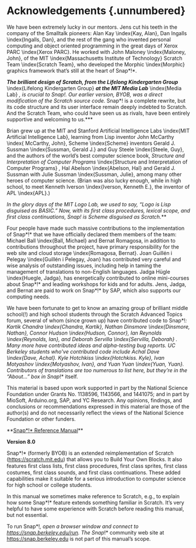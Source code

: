 
# Acknowledgements {.unnumbered}

We have been extremely lucky in our
mentors. Jens cut his teeth in the company of the Smalltalk pioneers:
Alan Kay \index{Kay, Alan}, Dan Ingalls \index{Ingalls, Dan}, and the
rest of the gang who invented personal computing and object oriented
programming in the great days of Xerox PARC \index{Xerox PARC}. He
worked with John Maloney \index{Maloney, John}, of the MIT
\index{Massachusetts Institute of Technology} Scratch Team
\index{Scratch Team}, who developed the Morphic \index{Morphic}
graphics framework that’s still at the heart of Snap*!*.

***The brilliant design of Scratch, from the Lifelong Kindergarten
Group*** \index{Lifelong Kindergarten Group} ***at the MIT Media Lab***
\index{Media Lab} ***, is crucial to* Snap*!. Our earlier version, BYOB,
was a direct modification of the Scratch source code.* Snap*! is a
complete rewrite, but its code structure and its user interface remain
deeply indebted to Scratch. And the Scratch Team, who could have seen us
as rivals, have been entirely supportive and welcoming to us.***

Brian grew up at the MIT and Stanford Artificial Intelligence Labs
\index{MIT Artificial Intelligence Lab}, learning from Lisp inventor
John McCarthy \index{ McCarthy, John}, Scheme \index{Scheme} inventors
Gerald J. Sussman \index{Sussman, Gerald J.} and Guy Steele
\index{Steele, Guy}, and the authors of the world’s best computer
science book, *Structure and Interpretation of Computer Programs*
\index{Structure and Interpretation of Computer Programs} *,* Hal
Abelson \index{Abelson, Hal} and Gerald J. Sussman with Julie Sussman
\index{Sussman, Julie}, among many other heroes of computer science.
(Brian was also lucky enough, while in high school, to meet Kenneth
Iverson \index{Iverson, Kenneth E.}, the inventor of APL \index{APL}.)

***In the glory days of the MIT Logo Lab, we used to say, “Logo is Lisp
disguised as BASIC.” Now, with its first class procedures, lexical
scope, and first class continuations,* Snap*! is Scheme disguised as
Scratch.***

Four people have made such massive contributions to the implementation
of Snap*!* that we have officially declared them members of the team:
Michael Ball \index{Ball, Michael} and Bernat Romagosa, in addition to
contributions throughout the project, have primary responsibility for
the web site and cloud storage \index{Romagosa, Bernat}. Joan Guillén i
Pelegay \index{Guillén i Pelegay, Joan} has contributed very careful and
wise analysis of outstanding issues, including help in taming the
management of translations to non-English languages. Jadga Hügle
\index{Huegle, Jadga}, has energetically contributed to online
mini-courses about Snap*!* and leading workshops for kids and for
adults. Jens, Jadga, and Bernat are paid to work on Snap*!* by SAP,
which also supports our computing needs.

We have been fortunate to get to know an amazing group of brilliant
middle school(!) and high school students through the Scratch Advanced
Topics forum, several of whom (since grown up) have contributed code to
Snap*!*: Kartik Chandra \index{Chandra, Kartik}, Nathan Dinsmore
\index{Dinsmore, Nathan}, Connor Hudson \index{Hudson, Connor}, Ian
Reynolds \index{Reynolds, Ian}, and Deborah Servilla \index{Servilla,
Deborah} . Many more have contributed ideas and alpha-testing bug
reports. UC Berkeley students who’ve contributed code include Achal Dave
\index{Dave, Achal}. Kyle Hotchkiss \index{Hotchkiss. Kyle}, Ivan
Motyashov \index{Motyashov, Ivan}, and Yuan Yuan \index{Yuan, Yuan}.
Contributors of translations are too numerous to list here, but they’re
in the “About…” box in Snap*!* itself.

This material is based upon work supported in part by the National
Science Foundation under Grants No.
1138596, 1143566, and 1441075; and in part by MioSoft, Arduino.org, SAP,
and YC Research. Any opinions, findings, and conclusions or
recommendations expressed in this material are those of the author(s)
and do not necessarily reflect the views of the National Science
Foundation or other funders.

<span class="smallcaps">  
</span>**<u>Snap*!* Reference Manual</u>**

**Version 8.0**

Snap*!* (formerly BYOB) is an extended reimplementation of Scratch
(<u>https://scratch.mit.edu</u>) that allows you to Build Your Own
Blocks. It also features ﬁrst class lists, ﬁrst class procedures, first
class sprites, first class costumes, first class sounds, and first class
continuations. These added capabilities make it suitable for a serious
introduction to computer science for high school or college students.

In this manual we sometimes make reference to Scratch, e.g., to explain
how some Snap*!* feature extends something familiar in Scratch. It’s
very helpful to have some experience with Scratch before reading this
manual, but not essential.

To run Snap*!*, open a browser window and
connect to https://snap.berkeley.edu/run. The Snap*!* community web site
at https://snap.berkeley.edu is not part of this manual’s scope.

